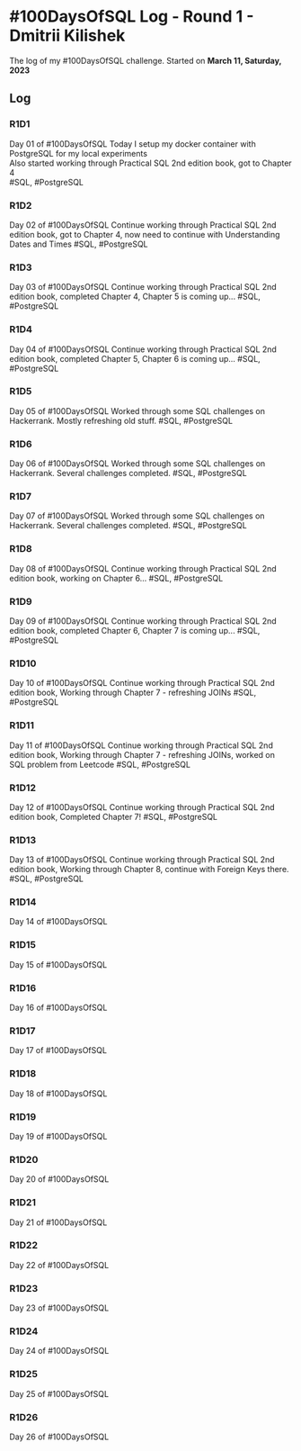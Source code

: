 # #100DaysOfSQL Log - Round 1 - Dmitrii Kilishek

The log of my #100DaysOfSQL challenge. Started on **March 11, Saturday, 2023**

## Log

<!--- 
Record format:

### R1D1 < Header format
Worked on what? What was the progress? Link to the sample.

--->

### R1D1 
Day 01 of #100DaysOfSQL 
Today I setup my docker container with PostgreSQL for my local experiments  
Also started working through Practical SQL 2nd edition book, got to Chapter 4  
#SQL, #PostgreSQL


### R1D2
Day 02 of #100DaysOfSQL 
Continue working through Practical SQL 2nd edition book, got to Chapter 4, 
now need to continue with Understanding Dates and Times
#SQL, #PostgreSQL

### R1D3
Day 03 of #100DaysOfSQL 
Continue working through Practical SQL 2nd edition book, completed Chapter 4, 
Chapter 5 is coming up...
#SQL, #PostgreSQL

### R1D4
Day 04 of #100DaysOfSQL 
Continue working through Practical SQL 2nd edition book, completed Chapter 5, 
Chapter 6 is coming up...
#SQL, #PostgreSQL

### R1D5
Day 05 of #100DaysOfSQL 
Worked through some SQL challenges on Hackerrank. Mostly refreshing old stuff.
#SQL, #PostgreSQL

### R1D6
Day 06 of #100DaysOfSQL 
Worked through some SQL challenges on Hackerrank. Several challenges completed.
#SQL, #PostgreSQL

### R1D7
Day 07 of #100DaysOfSQL 
Worked through some SQL challenges on Hackerrank. Several challenges completed.
#SQL, #PostgreSQL

### R1D8
Day 08 of #100DaysOfSQL 
Continue working through Practical SQL 2nd edition book, working on Chapter 6...
#SQL, #PostgreSQL

### R1D9
Day 09 of #100DaysOfSQL 
Continue working through Practical SQL 2nd edition book, completed Chapter 6, 
Chapter 7 is coming up...
#SQL, #PostgreSQL

### R1D10
Day 10 of #100DaysOfSQL 
Continue working through Practical SQL 2nd edition book, 
Working through Chapter 7 - refreshing JOINs
#SQL, #PostgreSQL

### R1D11
Day 11 of #100DaysOfSQL 
Continue working through Practical SQL 2nd edition book, 
Working through Chapter 7 - refreshing JOINs, worked on SQL problem from Leetcode
#SQL, #PostgreSQL

### R1D12
Day 12 of #100DaysOfSQL 
Continue working through Practical SQL 2nd edition book, 
Completed Chapter 7!
#SQL, #PostgreSQL

### R1D13
Day 13 of #100DaysOfSQL 
Continue working through Practical SQL 2nd edition book, 
Working through Chapter 8, continue with Foreign Keys there.
#SQL, #PostgreSQL

### R1D14
Day 14 of #100DaysOfSQL 


### R1D15
Day 15 of #100DaysOfSQL 


### R1D16
Day 16 of #100DaysOfSQL 


### R1D17
Day 17 of #100DaysOfSQL 


### R1D18
Day 18 of #100DaysOfSQL 


### R1D19
Day 19 of #100DaysOfSQL 


### R1D20
Day 20 of #100DaysOfSQL 


### R1D21
Day 21 of #100DaysOfSQL 


### R1D22
Day 22 of #100DaysOfSQL 


### R1D23
Day 23 of #100DaysOfSQL 


### R1D24
Day 24 of #100DaysOfSQL 


### R1D25
Day 25 of #100DaysOfSQL 


### R1D26
Day 26 of #100DaysOfSQL 

